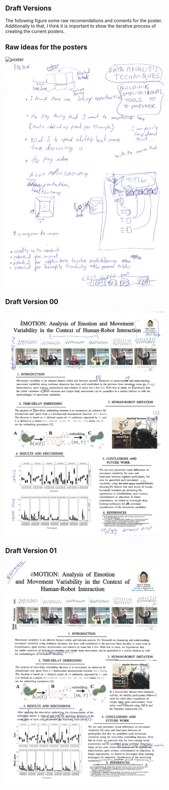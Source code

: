 Draft Versions
---


The following figure some raw recomendations
and coments for the poster. Additionally to that, 
I think it is important to show the iterative process
of creating the current posters.



## Raw ideas for the posters
![poster]()
![poster](https://github.com/mxochicale/mpg-poster/blob/master/poster/drafts/some-ideas.jpg)

## Draft Version 00
![draft-v00](https://github.com/mxochicale/mpg-poster/blob/master/poster/drafts/draft-v00.jpg)


## Draft Version 01
![draft-v01](https://github.com/mxochicale/mpg-poster/blob/master/poster/drafts/draft-v01.jpg)
	
